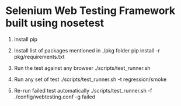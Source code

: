 Selenium Web Testing Framework built using nosetest
===========
1) Install pip 
2) Install list of packages mentioned in ./pkg folder
pip install -r pkg/requirements.txt

3) Run the test against any browser
 ./scripts/test_runner.sh  
4) Run any set of test 
 ./scripts/test_runner.sh -t regression/smoke
5) Re-run failed test automatically
 ./scripts/test_runner.sh  -f ./config/webtesting.conf  -g failed
